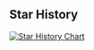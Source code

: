 ## Star History

<a href="https://www.star-history.com/#opentech1/openchat&Date">
 <picture>
   <source media="(prefers-color-scheme: dark)" srcset="https://api.star-history.com/svg?repos=opentech1/openchat&type=Date&theme=dark" />
   <source media="(prefers-color-scheme: light)" srcset="https://api.star-history.com/svg?repos=opentech1/openchat&type=Date" />
   <img alt="Star History Chart" src="https://api.star-history.com/svg?repos=opentech1/openchat&type=Date" />
 </picture>
</a>
